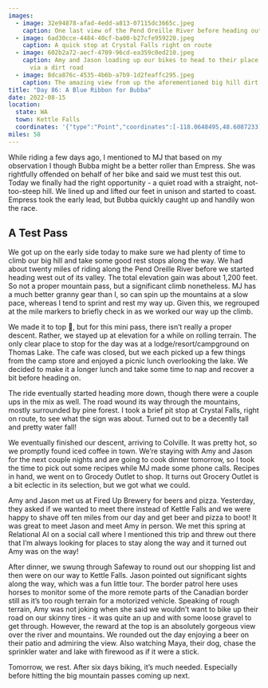 ```yaml
---
images:
  - image: 32e94878-afad-4edd-a813-07115dc3665c.jpeg
    caption: One last view of the Pend Oreille River before heading out of the valley
  - image: 6ad30cce-4484-40cf-ba00-b27cfe959220.jpeg
    caption: A quick stop at Crystal Falls right on route
  - image: 602b2a72-aecf-4709-96cd-ea359c0ed210.jpeg
    caption: Amy and Jason loading up our bikes to head to their place up a big hill
      via a dirt road
  - image: 8dca876c-4535-4b6b-a7b9-1d2feaffc295.jpeg
    caption: The amazing view from up the aforementioned big hill dirt road
title: "Day 86: A Blue Ribbon for Bubba"
date: 2022-08-15
location:
  state: WA
  town: Kettle Falls
  coordinates: '{"type":"Point","coordinates":[-118.0648495,48.6087233]}'
miles: 58
---
```

While riding a few days ago, I mentioned to MJ that based on my observation I though Bubba might be a better roller than Empress. She was rightfully offended on behalf of her bike and said we must test this out. Today we finally had the right opportunity - a quiet road with a straight, not-too-steep hill. We lined up and lifted our feet in unison and started to coast. Empress took the early lead, but Bubba quickly caught up and handily won the race.

## A Test Pass

We got up on the early side today to make sure we had plenty of time to climb our big hill and take some good rest stops along the way. We had about twenty miles of riding along the Pend Oreille River before we started heading west out of its valley. The total elevation gain was about 1,200 feet. So not a proper mountain pass, but a significant climb nonetheless. MJ has a much better granny gear than I, so can spin up the mountains at a slow pace, whereas I tend to sprint and rest my way up. Given this, we regrouped at the mile markers to briefly check in as we worked our way up the climb. 

We made it to top 🎉, but for this mini pass, there isn’t really a proper descent. Rather, we stayed up at elevation for a while on rolling terrain. The only clear place to stop for the day was at a lodge/resort/campground on Thomas Lake. The cafe was closed, but we each picked up a few things from the camp store and enjoyed a picnic lunch overlooking the lake. We decided to make it a longer lunch and take some time to nap and recover a bit before heading on. 

The ride eventually started heading more down, though there were a couple ups in the mix as well. The road wound its way through the mountains, mostly surrounded by pine forest. I took a brief pit stop at Crystal Falls, right on route, to see what the sign was about. Turned out to be a decently tall and pretty water fall!

We eventually finished our descent, arriving to Colville. It was pretty hot, so we promptly found iced coffee in town. We’re staying with Amy and Jason for the next couple nights and are going to cook dinner tomorrow, so I took the time to pick out some recipes while MJ made some phone calls. Recipes in hand, we went on to Grocedy Outlet to shop. It turns out Grocery Outlet is a bit eclectic in its selection, but we got what we could. 

Amy and Jason met us at Fired Up Brewery for beers and pizza. Yesterday, they asked if we wanted to meet there instead of Kettle Falls and we were happy to shave off ten miles from our day and get beer and pizza to boot! It was great to meet Jason and meet Amy in person. We met this spring at Relational AI on a social call where I mentioned this trip and threw out there that I’m always looking for places to stay along the way and it turned out Amy was on the way!

After dinner, we swung through Safeway to round out our shopping list and then were on our way to Kettle Falls. Jason pointed out significant sights along the way, which was a fun little tour. The border patrol here uses horses to monitor some of the more remote parts of the Canadian border still as it’s too rough terrain for a motorized vehicle. Speaking of rough terrain, Amy was not joking when she said we wouldn’t want to bike up their road on our skinny tires - it was quite an up and with some loose gravel to get through. However, the reward at the top is an absolutely gorgeous view over the river and mountains. We rounded out the day enjoying a beer on their patio and admiring the view. Also watching Maya, their dog, chase the sprinkler water and lake with firewood as if it were a stick. 

Tomorrow, we rest. After six days biking, it’s much needed. Especially before hitting the big mountain passes coming up next. 